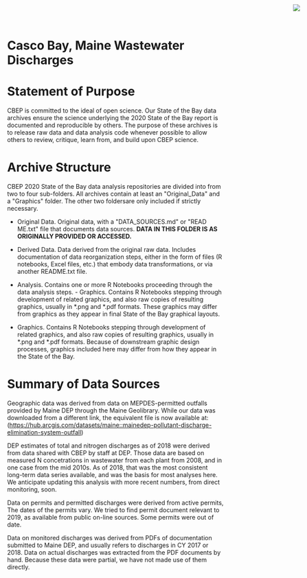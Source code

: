 # Casco Bay, Maine Wastewater Discharges

<img
    src="https://www.cascobayestuary.org/wp-content/uploads/2014/04/logo_sm.jpg"
    style="position:absolute;top:10px;right:50px;"/>

# Statement of Purpose
CBEP is committed to the ideal of open science.  Our State of the Bay data
archives ensure the science underlying the 2020 State of the Bay report is
documented and reproducible by others. The purpose of these archives is to
release raw data and data analysis code whenever possible to allow others to
review, critique, learn from, and build upon CBEP science.

# Archive Structure
CBEP 2020 State of the Bay data analysis repositories are divided into from two
to four sub-folders.  All archives contain at least an "Original_Data" and a
"Graphics" folder.  The other two foldersare only included if strictly
necessary.

- Original Data.  Original data, with a "DATA_SOURCES.md" or "READ ME.txt" file
  that documents data sources.
  **DATA IN THIS FOLDER IS AS ORIGINALLY PROVIDED OR ACCESSED.** 

- Derived Data.  Data derived from the original raw data.  Includes
documentation of data reorganization steps, either in the form of files (R
notebooks, Excel files, etc.) that embody data transformations, or via another
README.txt file.

- Analysis.  Contains one or more R Notebooks proceeding through the data
analysis steps. - Graphics.  Contains R Notebooks stepping through development
of related graphics, and also raw copies of resulting graphics, usually in
\*.png and \*.pdf formats.  These graphics may differ from graphics as they
appear in final State of the Bay graphical layouts.

- Graphics.  Contains R Notebooks stepping through development of related
graphics, and also raw copies of resulting graphics, usually in \*.png and
\*.pdf formats.  Because of downstream graphic design processes, graphics
included here may differ from how they appear in the State of the Bay.

# Summary of Data Sources
Geographic data was derived from data on MEPDES-permitted outfalls provided by
Maine DEP through the Maine Geolibrary.  While our data was downloaded from a
different link, the equivalent file is now available at:
(https://hub.arcgis.com/datasets/maine::mainedep-pollutant-discharge-elimination-system-outfall)

DEP estimates of total and nitrogen discharges as of  2018 were derived from 
data shared with CBEP by staff at DEP.  Those data are based on measured
N concetrations in wastewater from each plant from 2008, and in one case from
the mid 2010s.  As of 2018, that was the most consistent long-term data series
available, and was the basis for most analyses here.  We anticipate updating 
this analysis with more recent numbers, from direct monitoring, soon.

Data on permits and permitted discharges were derived from active permits, 
The dates of the permits vary.  We tried to find permit document relevant to
2019, as  available from public on-line sources. Some permits were out of date.

Data on monitored discharges was derived from PDFs of documentation submitted
to Maine DEP, and usually refers to discharges in CY 2017 or 2018. Data on
actual discharges was extracted from the PDF documents by hand.  Because 
these data were partial, we have not made use of them directly.

